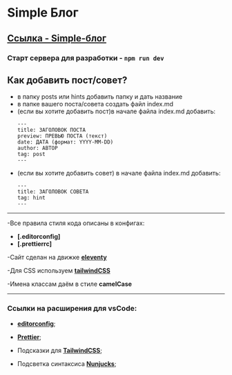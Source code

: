 # **Simple Блог**

## **[Ссылка - Simple-блог](https://simple-w-blog.herokuapp.com/)**

### Старт сервера для разработки - **`npm run dev`**

## Как добавить пост/совет?

-  в папку posts или hints добавить папку и дать название
-  в папке вашего поста/совета создать файл index.md
-  (если вы хотите добавить пост)в начале файла index.md добавить:
   ```
   ---
   title: ЗАГОЛОВОК ПОСТА
   preview: ПРЕВЬЮ ПОСТА (текст)
   date: ДАТА (формат: YYYY-MM-DD)
   author: АВТОР
   tag: post
   ---
   ```
-  (если вы хотите добавить совет) в начале файла index.md добавить:
   ```
   ---
   title: ЗАГОЛОВОК СОВЕТА
   tag: hint
   ---
   ```

---

-Все правила стиля кода описаны в конфигах:

-  **[.editorconfig]**
-  **[.prettierrc]**

-Сайт сделан на движке **[eleventy](https://www.11ty.dev/)**

-Для CSS используем **[tailwindCSS](https://tailwindcss.com/)**

-Имена классам даём в стиле **camelCase**

---

### Ссылки на расширения для vsCode:

-  **[editorconfig](https://marketplace.visualstudio.com/items?itemName=EditorConfig.EditorConfig)**;

-  **[Prettier](https://marketplace.visualstudio.com/items?itemName=esbenp.prettier-vscode)**;

-  Подсказки для **[TailwindCSS](https://marketplace.visualstudio.com/items?itemName=bradlc.vscode-tailwindcss)**;

-  Подсветка синтаксиса **[Nunjucks](https://marketplace.visualstudio.com/items?itemName=ronnidc.nunjucks)**;
